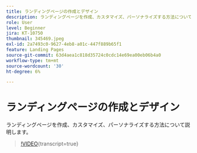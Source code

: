 ```yaml
---
title: ランディングページの作成とデザイン
description: ランディングページを作成、カスタマイズ、パーソナライズする方法について説明します。
role: User
level: Beginner
jira: KT-10750
thumbnail: 345469.jpeg
exl-id: 2a7493c0-9627-4eb8-a01c-447f889b65f1
feature: Landing Pages
source-git-commit: 63d4aea1c818d35724c0cdc14e69ea00eb06b4a0
workflow-type: tm+mt
source-wordcount: '30'
ht-degree: 6%

---
```


# ランディングページの作成とデザイン

ランディングページを作成、カスタマイズ、パーソナライズする方法について説明します。

>[!VIDEO](https://video.tv.adobe.com/v/3410449/?quality=12&learn=on&captions=jpn){transcript=true}
